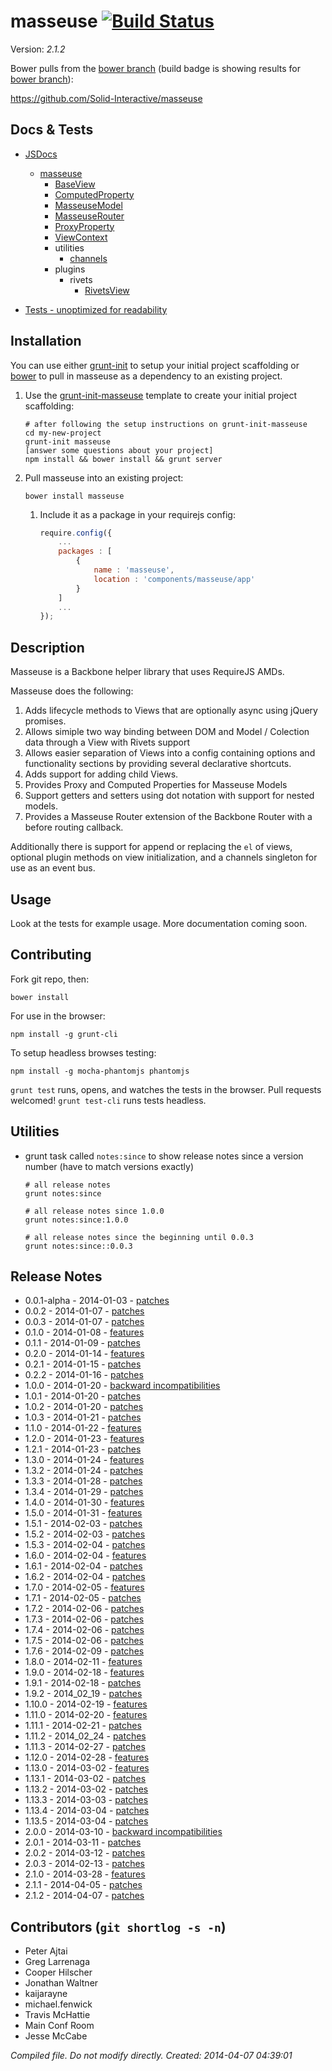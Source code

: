# masseuse [![Build Status](https://travis-ci.org/Solid-Interactive/masseuse.png?branch=bower)](https://travis-ci.org/Solid-Interactive/masseuse)

Version: _2.1.2_

Bower pulls from the [bower branch](https://github.com/Solid-Interactive/masseuse/tree/bower) (build badge is showing results for [bower branch](https://github.com/Solid-Interactive/masseuse/tree/bower)):

https://github.com/Solid-Interactive/masseuse

## Docs & Tests

* [JSDocs](http://solid-interactive.github.io/masseuse/docs/)
    * [masseuse](http://solid-interactive.github.io/masseuse/docs/masseuse.html)
        * [BaseView](http://solid-interactive.github.io/masseuse/docs/BaseView.html)
        * [ComputedProperty](http://solid-interactive.github.io/masseuse/docs/ComputedProperty.html)
        * [MasseuseModel](http://solid-interactive.github.io/masseuse/docs/MasseuseModel.html)
        * [MasseuseRouter](http://solid-interactive.github.io/masseuse/docs/MasseuseRouter.html)
        * [ProxyProperty](http://solid-interactive.github.io/masseuse/docs/ProxyProperty.html)
        * [ViewContext](http://solid-interactive.github.io/masseuse/docs/ViewContext.html)
        * utilities
            * [channels](http://solid-interactive.github.io/masseuse/docs/channels.html)
        * plugins
            * rivets
                * [RivetsView](http://solid-interactive.github.io/masseuse/docs/RivetsView.html)

* [Tests - unoptimized for readability](http://solid-interactive.github.io/masseuse/tests/)


## Installation

You can use either [grunt-init](http://gruntjs.com/project-scaffolding) to setup your initial project scaffolding or [bower](http://bower.io/) to pull in masseuse as a dependency to an existing project.

   1. Use the [grunt-init-masseuse](https://github.com/Solid-Interactive/grunt-init-masseuse) template to create your  initial project scaffolding:

      ```
      # after following the setup instructions on grunt-init-masseuse
      cd my-new-project
      grunt-init masseuse
      [answer some questions about your project]
      npm install && bower install && grunt server
      ```

   1. Pull masseuse into an existing project:

      ```shell
      bower install masseuse
      ```

      1. Include it as a package in your requirejs config:

         ```javascript
         require.config({
             ...
             packages : [
                 {
                     name : 'masseuse',
                     location : 'components/masseuse/app'
                 }
             ]
             ...
         });
         ```

## Description

Masseuse is a Backbone helper library that uses RequireJS AMDs.

Masseuse does the following:

1. Adds lifecycle methods to Views that are optionally async using jQuery promises.
1. Allows simiple two way binding between DOM and Model / Colection data through a View with Rivets support
1. Allows easier separation of Views into a config containing options and functionality sections by providing several declarative shortcuts.
1. Adds support for adding child Views.
1. Provides Proxy and Computed Properties for Masseuse Models
1. Support getters and setters using dot notation with support for nested models.
1. Provides a Masseuse Router extension of the Backbone Router with a before routing callback.

Additionally there is support for append or replacing the `el` of views, optional plugin methods on view initialization,
and a channels singleton for use as an event bus.

## Usage

Look at the tests for example usage. More documentation coming soon.

## Contributing

Fork git repo, then:

```shell
bower install
```

For use in the browser:

```shell
npm install -g grunt-cli
```

To setup headless browses testing:

```shell
npm install -g mocha-phantomjs phantomjs
```

`grunt test` runs, opens, and watches the tests in the browser. Pull requests welcomed!
`grunt test-cli` runs tests headless.

## Utilities

* grunt task called `notes:since` to show release notes since a version number (have to match versions exactly)

    ```shell
    # all release notes
    grunt notes:since

    # all release notes since 1.0.0
    grunt notes:since:1.0.0

    # all release notes since the beginning until 0.0.3
    grunt notes:since::0.0.3
    ```

## Release Notes

* 0.0.1-alpha - 2014-01-03 - [patches](https://github.com/Solid-Interactive/masseuse/tree/master/release_notes/0.0.1-alpha_2014-01-03.md)
* 0.0.2 - 2014-01-07 - [patches](https://github.com/Solid-Interactive/masseuse/tree/master/release_notes/0.0.2_2014-01-07.md)
* 0.0.3 - 2014-01-07 - [patches](https://github.com/Solid-Interactive/masseuse/tree/master/release_notes/0.0.3_2014-01-07.md)
* 0.1.0 - 2014-01-08 - [features](https://github.com/Solid-Interactive/masseuse/tree/master/release_notes/0.1.0_2014-01-08.md)
* 0.1.1 - 2014-01-09 - [patches](https://github.com/Solid-Interactive/masseuse/tree/master/release_notes/0.1.1_2014-01-09.md)
* 0.2.0 - 2014-01-14 - [features](https://github.com/Solid-Interactive/masseuse/tree/master/release_notes/0.2.0_2014-01-14.md)
* 0.2.1 - 2014-01-15 - [patches](https://github.com/Solid-Interactive/masseuse/tree/master/release_notes/0.2.1_2014-01-15.md)
* 0.2.2 - 2014-01-16 - [patches](https://github.com/Solid-Interactive/masseuse/tree/master/release_notes/0.2.2_2014-01-16.md)
* 1.0.0 - 2014-01-20 - [backward incompatibilities](https://github.com/Solid-Interactive/masseuse/tree/master/release_notes/1.0.0_2014-01-20.md)
* 1.0.1 - 2014-01-20 - [patches](https://github.com/Solid-Interactive/masseuse/tree/master/release_notes/1.0.1_2014-01-20.md)
* 1.0.2 - 2014-01-20 - [patches](https://github.com/Solid-Interactive/masseuse/tree/master/release_notes/1.0.2_2014-01-20.md)
* 1.0.3 - 2014-01-21 - [patches](https://github.com/Solid-Interactive/masseuse/tree/master/release_notes/1.0.3_2014-01-21.md)
* 1.1.0 - 2014-01-22 - [features](https://github.com/Solid-Interactive/masseuse/tree/master/release_notes/1.1.0_2014-01-22.md)
* 1.2.0 - 2014-01-23 - [features](https://github.com/Solid-Interactive/masseuse/tree/master/release_notes/1.2.0_2014-01-23.md)
* 1.2.1 - 2014-01-23 - [patches](https://github.com/Solid-Interactive/masseuse/tree/master/release_notes/1.2.1_2014-01-23.md)
* 1.3.0 - 2014-01-24 - [features](https://github.com/Solid-Interactive/masseuse/tree/master/release_notes/1.3.0_2014-01-24.md)
* 1.3.2 - 2014-01-24 - [patches](https://github.com/Solid-Interactive/masseuse/tree/master/release_notes/1.3.2_2014-01-24.md)
* 1.3.3 - 2014-01-28 - [patches](https://github.com/Solid-Interactive/masseuse/tree/master/release_notes/1.3.3_2014-01-28.md)
* 1.3.4 - 2014-01-29 - [patches](https://github.com/Solid-Interactive/masseuse/tree/master/release_notes/1.3.4_2014-01-29.md)
* 1.4.0 - 2014-01-30 - [features](https://github.com/Solid-Interactive/masseuse/tree/master/release_notes/1.4.0_2014-01-30.md)
* 1.5.0 - 2014-01-31 - [features](https://github.com/Solid-Interactive/masseuse/tree/master/release_notes/1.5.0_2014-01-31.md)
* 1.5.1 - 2014-02-03 - [patches](https://github.com/Solid-Interactive/masseuse/tree/master/release_notes/1.5.1_2014-02-03.md)
* 1.5.2 - 2014-02-03 - [patches](https://github.com/Solid-Interactive/masseuse/tree/master/release_notes/1.5.2_2014-02-03.md)
* 1.5.3 - 2014-02-04 - [patches](https://github.com/Solid-Interactive/masseuse/tree/master/release_notes/1.5.3_2014-02-04.md)
* 1.6.0 - 2014-02-04 - [features](https://github.com/Solid-Interactive/masseuse/tree/master/release_notes/1.6.0_2014-02-04.md)
* 1.6.1 - 2014-02-04 - [patches](https://github.com/Solid-Interactive/masseuse/tree/master/release_notes/1.6.1_2014-02-04.md)
* 1.6.2 - 2014-02-04 - [patches](https://github.com/Solid-Interactive/masseuse/tree/master/release_notes/1.6.2_2014-02-04.md)
* 1.7.0 - 2014-02-05 - [features](https://github.com/Solid-Interactive/masseuse/tree/master/release_notes/1.7.0_2014-02-05.md)
* 1.7.1 - 2014-02-05 - [patches](https://github.com/Solid-Interactive/masseuse/tree/master/release_notes/1.7.1_2014-02-05.md)
* 1.7.2 - 2014-02-06 - [patches](https://github.com/Solid-Interactive/masseuse/tree/master/release_notes/1.7.2_2014-02-06.md)
* 1.7.3 - 2014-02-06 - [patches](https://github.com/Solid-Interactive/masseuse/tree/master/release_notes/1.7.3_2014-02-06.md)
* 1.7.4 - 2014-02-06 - [patches](https://github.com/Solid-Interactive/masseuse/tree/master/release_notes/1.7.4_2014-02-06.md)
* 1.7.5 - 2014-02-06 - [patches](https://github.com/Solid-Interactive/masseuse/tree/master/release_notes/1.7.5_2014-02-06.md)
* 1.7.6 - 2014-02-09 - [patches](https://github.com/Solid-Interactive/masseuse/tree/master/release_notes/1.7.6_2014-02-09.md)
* 1.8.0 - 2014-02-11 - [features](https://github.com/Solid-Interactive/masseuse/tree/master/release_notes/1.8.0_2014-02-11.md)
* 1.9.0 - 2014-02-18 - [features](https://github.com/Solid-Interactive/masseuse/tree/master/release_notes/1.9.0_2014-02-18.md)
* 1.9.1 - 2014-02-18 - [patches](https://github.com/Solid-Interactive/masseuse/tree/master/release_notes/1.9.1_2014-02-18.md)
* 1.9.2 - 2014_02_19 - [patches](https://github.com/Solid-Interactive/masseuse/tree/master/release_notes/1.9.2_2014_02_19.md)
* 1.10.0 - 2014-02-19 - [features](https://github.com/Solid-Interactive/masseuse/tree/master/release_notes/1.10.0_2014-02-19.md)
* 1.11.0 - 2014-02-20 - [features](https://github.com/Solid-Interactive/masseuse/tree/master/release_notes/1.11.0_2014-02-20.md)
* 1.11.1 - 2014-02-21 - [patches](https://github.com/Solid-Interactive/masseuse/tree/master/release_notes/1.11.1_2014-02-21.md)
* 1.11.2 - 2014_02_24 - [patches](https://github.com/Solid-Interactive/masseuse/tree/master/release_notes/1.11.2_2014_02_24.md)
* 1.11.3 - 2014-02-27 - [patches](https://github.com/Solid-Interactive/masseuse/tree/master/release_notes/1.11.3_2014-02-27.md)
* 1.12.0 - 2014-02-28 - [features](https://github.com/Solid-Interactive/masseuse/tree/master/release_notes/1.12.0_2014-02-28.md)
* 1.13.0 - 2014-03-02 - [features](https://github.com/Solid-Interactive/masseuse/tree/master/release_notes/1.13.0_2014-03-02.md)
* 1.13.1 - 2014-03-02 - [patches](https://github.com/Solid-Interactive/masseuse/tree/master/release_notes/1.13.1_2014-03-02.md)
* 1.13.2 - 2014-03-02 - [patches](https://github.com/Solid-Interactive/masseuse/tree/master/release_notes/1.13.2_2014-03-02.md)
* 1.13.3 - 2014-03-03 - [patches](https://github.com/Solid-Interactive/masseuse/tree/master/release_notes/1.13.3_2014-03-03.md)
* 1.13.4 - 2014-03-04 - [patches](https://github.com/Solid-Interactive/masseuse/tree/master/release_notes/1.13.4_2014-03-04.md)
* 1.13.5 - 2014-03-04 - [patches](https://github.com/Solid-Interactive/masseuse/tree/master/release_notes/1.13.5_2014-03-04.md)
* 2.0.0 - 2014-03-10 - [backward incompatibilities](https://github.com/Solid-Interactive/masseuse/tree/master/release_notes/2.0.0_2014-03-10.md)
* 2.0.1 - 2014-03-11 - [patches](https://github.com/Solid-Interactive/masseuse/tree/master/release_notes/2.0.1_2014-03-11.md)
* 2.0.2 - 2014-03-12 - [patches](https://github.com/Solid-Interactive/masseuse/tree/master/release_notes/2.0.2_2014-03-12.md)
* 2.0.3 - 2014-02-13 - [patches](https://github.com/Solid-Interactive/masseuse/tree/master/release_notes/2.0.3_2014-02-13.md)
* 2.1.0 - 2014-03-28 - [features](https://github.com/Solid-Interactive/masseuse/tree/master/release_notes/2.1.0_2014-03-28.md)
* 2.1.1 - 2014-04-05 - [patches](https://github.com/Solid-Interactive/masseuse/tree/master/release_notes/2.1.1_2014-04-05.md)
* 2.1.2 - 2014-04-07 - [patches](https://github.com/Solid-Interactive/masseuse/tree/master/release_notes/2.1.2_2014-04-07.md)


## Contributors (`git shortlog -s -n`)

* Peter Ajtai
* Greg Larrenaga
* Cooper Hilscher
* Jonathan Waltner
* kaijarayne
* michael.fenwick
* Travis McHattie
* Main Conf Room
* Jesse McCabe


_Compiled file. Do not modify directly. Created: 2014-04-07 04:39:01_
